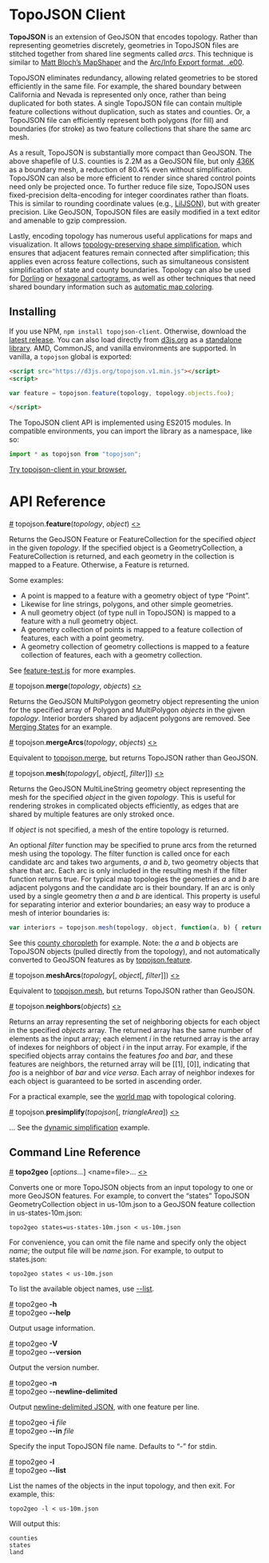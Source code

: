# TopoJSON Client

**TopoJSON** is an extension of GeoJSON that encodes topology. Rather than representing geometries discretely, geometries in TopoJSON files are stitched together from shared line segments called *arcs*. This technique is similar to [Matt Bloch’s MapShaper](http://www.cartogis.org/docs/proceedings/2006/bloch_harrower.pdf
) and the [Arc/Info Export format, .e00](http://indiemaps.com/blog/2009/02/e00parser-an-actionscript-3-parser-for-the-arcinfo-export-topological-gis-format/).

TopoJSON eliminates redundancy, allowing related geometries to be stored efficiently in the same file. For example, the shared boundary between California and Nevada is represented only once, rather than being duplicated for both states. A single TopoJSON file can contain multiple feature collections without duplication, such as states and counties. Or, a TopoJSON file can efficiently represent both polygons (for fill) and boundaries (for stroke) as two feature collections that share the same arc mesh.

As a result, TopoJSON is substantially more compact than GeoJSON. The above shapefile of U.S. counties is 2.2M as a GeoJSON file, but only [436K](https://bl.ocks.org/mbostock/4090870) as a boundary mesh, a reduction of 80.4% even without simplification. TopoJSON can also be more efficient to render since shared control points need only be projected once. To further reduce file size, TopoJSON uses fixed-precision delta-encoding for integer coordinates rather than floats. This is similar to rounding coordinate values (e.g., [LilJSON](https://github.com/migurski/LilJSON)), but with greater precision. Like GeoJSON, TopoJSON files are easily modified in a text editor and amenable to gzip compression.

Lastly, encoding topology has numerous useful applications for maps and visualization. It allows [topology-preserving shape simplification](https://bost.ocks.org/mike/simplify/), which ensures that adjacent features remain connected after simplification; this applies even across feature collections, such as simultaneous consistent simplification of state and county boundaries. Topology can also be used for [Dorling](http://www.ncgia.ucsb.edu/projects/Cartogram_Central/types.html) or [hexagonal cartograms](http://pitchinteractive.com/latest/tilegrams-more-human-maps/), as well as other techniques that need shared boundary information such as [automatic map coloring](https://bl.ocks.org/4188334).

## Installing

If you use NPM, `npm install topojson-client`. Otherwise, download the [latest release](https://github.com/topojson/topojson-client/releases/latest). You can also load directly from [d3js.org](https://d3js.org) as a [standalone library](https://d3js.org/topojson.v1.min.js). AMD, CommonJS, and vanilla environments are supported. In vanilla, a `topojson` global is exported:

```html
<script src="https://d3js.org/topojson.v1.min.js"></script>
<script>

var feature = topojson.feature(topology, topology.objects.foo);

</script>
```

The TopoJSON client API is implemented using ES2015 modules. In compatible environments, you can import the library as a namespace, like so:

```js
import * as topojson from "topojson";
```

[Try topojson-client in your browser.](https://tonicdev.com/npm/topojson-client)

# API Reference

<a name="feature" href="#feature">#</a> topojson.<b>feature</b>(<i>topology</i>, <i>object</i>) [<>](https://github.com/topojson/topojson-client/blob/master/src/feature.js "Source")

Returns the GeoJSON Feature or FeatureCollection for the specified *object* in the given *topology*. If the specified object is a GeometryCollection, a FeatureCollection is returned, and each geometry in the collection is mapped to a Feature. Otherwise, a Feature is returned.

Some examples:

* A point is mapped to a feature with a geometry object of type “Point”.
* Likewise for line strings, polygons, and other simple geometries.
* A null geometry object (of type null in TopoJSON) is mapped to a feature with a null geometry object.
* A geometry collection of points is mapped to a feature collection of features, each with a point geometry.
* A geometry collection of geometry collections is mapped to a feature collection of features, each with a geometry collection.

See [feature-test.js](https://github.com/topojson/topojson-client/blob/master/test/feature-test.js) for more examples.

<a name="merge" href="#merge">#</a> topojson.<b>merge</b>(<i>topology</i>, <i>objects</i>) [<>](https://github.com/topojson/topojson-client/blob/master/src/merge.js#L5 "Source")

Returns the GeoJSON MultiPolygon geometry object representing the union for the specified array of Polygon and MultiPolygon *objects* in the given *topology*. Interior borders shared by adjacent polygons are removed. See [Merging States](https://bl.ocks.org/mbostock/5416405) for an example.

<a name="mergeArcs" href="#mergeArcs">#</a> topojson.<b>mergeArcs</b>(<i>topology</i>, <i>objects</i>) [<>](https://github.com/topojson/topojson-client/blob/master/src/merge.js#L9 "Source")

Equivalent to [topojson.merge](#merge), but returns TopoJSON rather than GeoJSON.

<a name="mesh" href="#mesh">#</a> topojson.<b>mesh</b>(<i>topology</i>[, <i>object</i>[, <i>filter</i>]]) [<>](https://github.com/topojson/topojson-client/blob/master/src/mesh.js#L4 "Source")

Returns the GeoJSON MultiLineString geometry object representing the mesh for the specified *object* in the given *topology*. This is useful for rendering strokes in complicated objects efficiently, as edges that are shared by multiple features are only stroked once.

If *object* is not specified, a mesh of the entire topology is returned.

An optional *filter* function may be specified to prune arcs from the returned mesh using the topology. The filter function is called once for each candidate arc and takes two arguments, *a* and *b*, two geometry objects that share that arc. Each arc is only included in the resulting mesh if the filter function returns true. For typical map topologies the geometries *a* and *b* are adjacent polygons and the candidate arc is their boundary. If an arc is only used by a single geometry then *a* and *b* are identical. This property is useful for separating interior and exterior boundaries; an easy way to produce a mesh of interior boundaries is:

```js
var interiors = topojson.mesh(topology, object, function(a, b) { return a !== b; });
```

See this [county choropleth](https://bl.ocks.org/mbostock/4060606) for example. Note: the *a* and *b* objects are TopoJSON objects (pulled directly from the topology), and not automatically converted to GeoJSON features as by [topojson.feature](#feature).

<a name="meshArcs" href="#meshArcs">#</a> topojson.<b>meshArcs</b>(<i>topology</i>[, <i>object</i>[, <i>filter</i>]]) [<>](https://github.com/topojson/topojson-client/blob/master/src/mesh.js#L8 "Source")

Equivalent to [topojson.mesh](#mesh), but returns TopoJSON rather than GeoJSON.

<a name="neighbors" href="#neighbors">#</a> topojson.<b>neighbors</b>(<i>objects</i>) [<>](https://github.com/topojson/topojson-client/blob/master/src/neighbors.js "Source")

Returns an array representing the set of neighboring objects for each object in the specified *objects* array. The returned array has the same number of elements as the input array; each element *i* in the returned array is the array of indexes for neighbors of object *i* in the input array. For example, if the specified objects array contains the features *foo* and *bar*, and these features are neighbors, the returned array will be \[\[1\], \[0\]\], indicating that *foo* is a neighbor of *bar* and *vice versa*. Each array of neighbor indexes for each object is guaranteed to be sorted in ascending order.

For a practical example, see the [world map](https://bl.ocks.org/mbostock/4180634) with topological coloring.

<a name="presimplify" href="#presimplify">#</a> topojson.<b>presimplify</b>(<i>topojson</i>[, <i>triangleArea</i>]) [<>](https://github.com/topojson/topojson-client/blob/master/src/presimplify.js "Source")

… See the [dynamic simplification](https://bl.ocks.org/mbostock/6245977) example.

## Command Line Reference

<a name="topo2geo" href="#topo2geo">#</a> <b>topo2geo</b> [<i>options…</i>] &lt;name=file&gt;… [<>](https://github.com/topojson/topojson-client/blob/master/bin/topo2geo "Source")

Converts one or more TopoJSON objects from an input topology to one or more GeoJSON features. For example, to convert the “states” TopoJSON GeometryCollection object in us-10m.json to a GeoJSON feature collection in us-states-10m.json:

```
topo2geo states=us-states-10m.json < us-10m.json
```

For convenience, you can omit the file name and specify only the object *name*; the output file will be *name*.json. For example, to output to states.json:

```
topo2geo states < us-10m.json
```

To list the available object names, use [--list](#topo2geo_list).

<a name="topo2geo_help" href="#topo2geo_help">#</a> topo2geo <b>-h</b>
<br><a href="#topo2geo_help">#</a> topo2geo <b>--help</b>

Output usage information.

<a name="topo2geo_version" href="#topo2geo_version">#</a> topo2geo <b>-V</b>
<br><a href="#topo2geo_version">#</a> topo2geo <b>--version</b>

Output the version number.

<a name="topo2geo_newline_delimited" href="#topo2geo_newline_delimited">#</a> topo2geo <b>-n</b>
<br><a href="#topo2geo_newline_delimited">#</a> topo2geo <b>--newline-delimited</b>

Output [newline-delimited JSON](http://ndjson.org/), with one feature per line.

<a name="topo2geo_in" href="#topo2geo_in">#</a> topo2geo <b>-i</b> <i>file</i>
<br><a href="#topo2geo_in">#</a> topo2geo <b>--in</b> <i>file</i>

Specify the input TopoJSON file name. Defaults to “-” for stdin.

<a name="topo2geo_list" href="#topo2geo_list">#</a> topo2geo <b>-l</b>
<br><a href="#topo2geo_list">#</a> topo2geo <b>--list</b>

List the names of the objects in the input topology, and then exit. For example, this:

```
topo2geo -l < us-10m.json
```

Will output this:

```
counties
states
land
```
